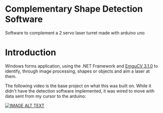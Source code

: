 # Complementary Shape Detection Software
Software to complement a 2 servo laser turret made with arduino uno

# Introduction
Windows forms application, using the .NET Framework and [EmguCV 3.1.0](http://www.emgu.com/wiki/files/3.1.0/document/html/8dee1f02-8c8a-4e37-87f4-05e10c39f27d.htm) to identify, through image processing, shapes or objects and aim a laser at them.

The following video is the base project on what this was built on. While it didn't have the detection software implemented, it was wired to move with data sent from my cursor to the arduino:

[![IMAGE ALT TEXT](https://i.ytimg.com/vi/fKnLFIDZh9g/hqdefault.jpg?sqp=-oaymwEZCNACELwBSFXyq4qpAwsIARUAAIhCGAFwAQ==&rs=AOn4CLAp_g3-Pcuo87AjTRqTvk9Ct0T6Qg)](https://www.youtube.com/watch?v=fKnLFIDZh9g")
